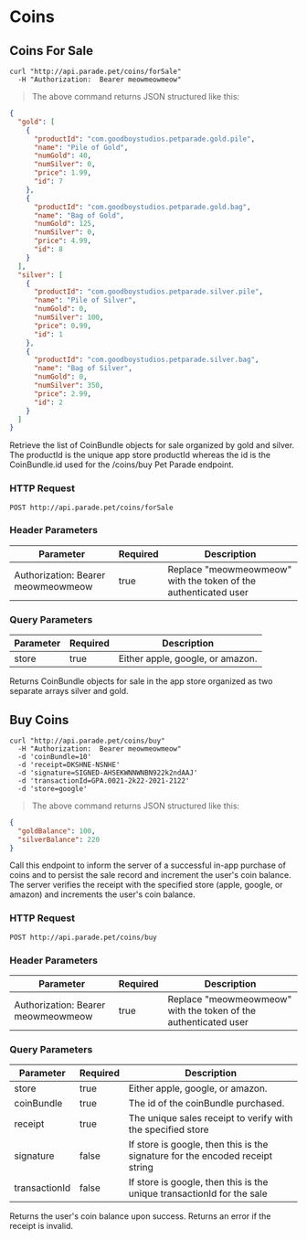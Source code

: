 # Coins

## Coins For Sale

```shell
curl "http://api.parade.pet/coins/forSale"
  -H "Authorization:  Bearer meowmeowmeow"
```

> The above command returns JSON structured like this:

```json
{
  "gold": [
    {
      "productId": "com.goodboystudios.petparade.gold.pile",
      "name": "Pile of Gold",
      "numGold": 40,
      "numSilver": 0,
      "price": 1.99,
      "id": 7
    },
    {
      "productId": "com.goodboystudios.petparade.gold.bag",
      "name": "Bag of Gold",
      "numGold": 125,
      "numSilver": 0,
      "price": 4.99,
      "id": 8
    }
  ],
  "silver": [
    {
      "productId": "com.goodboystudios.petparade.silver.pile",
      "name": "Pile of Silver",
      "numGold": 0,
      "numSilver": 100,
      "price": 0.99,
      "id": 1
    },
    {
      "productId": "com.goodboystudios.petparade.silver.bag",
      "name": "Bag of Silver",
      "numGold": 0,
      "numSilver": 350,
      "price": 2.99,
      "id": 2
    }
  ]
}
```

Retrieve the list of CoinBundle objects for sale organized by gold and silver.  The productId is the unique app store productId whereas the id is the CoinBundle.id used for the /coins/buy Pet Parade endpoint.    

### HTTP Request

`POST http://api.parade.pet/coins/forSale`

### Header Parameters

Parameter | Required | Description
--------- | ------- | -----------
Authorization:  Bearer meowmeowmeow | true | Replace "meowmeowmeow" with the token of the authenticated user


### Query Parameters

Parameter | Required | Description
--------- | ------- | -----------
store | true | Either apple, google, or amazon.

<aside class="success">
Returns CoinBundle objects for sale in the app store organized as two separate arrays silver and gold.
</aside>


## Buy Coins

```shell
curl "http://api.parade.pet/coins/buy"
  -H "Authorization:  Bearer meowmeowmeow"
  -d 'coinBundle=10'
  -d 'receipt=DKSHNE-NSNHE'
  -d 'signature=SIGNED-AHSEKWNNWNBN922k2ndAAJ'
  -d 'transactionId=GPA.0021-2k22-2021-2122'
  -d 'store=google'
```

> The above command returns JSON structured like this:

```json
{
  "goldBalance": 100,
  "silverBalance": 220
}
```

Call this endpoint to inform the server of a successful in-app purchase of coins and to persist the sale record and increment the user's coin balance.  The server verifies the receipt with the specified store (apple, google, or amazon) and increments the user's coin balance.   

### HTTP Request

`POST http://api.parade.pet/coins/buy`

### Header Parameters

Parameter | Required | Description
--------- | ------- | -----------
Authorization:  Bearer meowmeowmeow | true | Replace "meowmeowmeow" with the token of the authenticated user


### Query Parameters

Parameter | Required | Description
--------- | ------- | -----------
store | true | Either apple, google, or amazon.
coinBundle | true | The id of the coinBundle purchased.  
receipt | true | The unique sales receipt to verify with the specified store
signature | false | If store is google, then this is the signature for the encoded receipt string
transactionId | false | If store is google, then this is the unique transactionId for the sale

<aside class="success">
Returns the user's coin balance upon success. Returns an error if the receipt is invalid.  
</aside>


